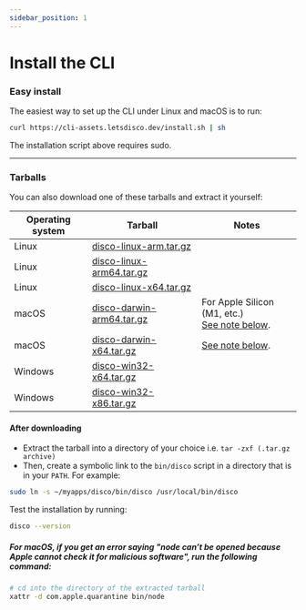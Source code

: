 ```yaml
---
sidebar_position: 1
---
```


# Install the CLI

### Easy install

The easiest way to set up the CLI under Linux and macOS is to run:

```bash
curl https://cli-assets.letsdisco.dev/install.sh | sh
```

The installation script above requires sudo.

---

### Tarballs

You can also download one of these tarballs and extract it yourself:

| Operating system | Tarball | Notes |
| ---------------- | --- | ----- |
| Linux            | [disco-linux-arm.tar.gz](https://cli-assets.letsdisco.dev/channels/stable/disco-linux-arm.tar.gz) | |
| Linux            | [disco-linux-arm64.tar.gz](https://cli-assets.letsdisco.dev/channels/stable/disco-linux-arm64.tar.gz) | |
| Linux            | [disco-linux-x64.tar.gz](https://cli-assets.letsdisco.dev/channels/stable/disco-linux-x64.tar.gz) | |
| macOS            | [disco-darwin-arm64.tar.gz](https://cli-assets.letsdisco.dev/channels/stable/disco-darwin-arm64.tar.gz) | For Apple Silicon (M1, etc.)<br />[See note below](#for-macos-if-you-get-an-error-saying-node-cant-be-opened-because-apple-cannot-check-it-for-malicious-software-run-the-following-command). |
| macOS            | [disco-darwin-x64.tar.gz](https://cli-assets.letsdisco.dev/channels/stable/disco-darwin-x64.tar.gz) | [See note below](#for-macos-if-you-get-an-error-saying-node-cant-be-opened-because-apple-cannot-check-it-for-malicious-software-run-the-following-command). |
| Windows          | [disco-win32-x64.tar.gz](https://cli-assets.letsdisco.dev/channels/stable/disco-win32-x64.tar.gz) | |
| Windows          | [disco-win32-x86.tar.gz](https://cli-assets.letsdisco.dev/channels/stable/disco-win32-x86.tar.gz) | |

#### After downloading

- Extract the tarball into a directory of your choice i.e. `tar -zxf (.tar.gz archive)`
- Then, create a symbolic link to the `bin/disco` script in a directory that is in your `PATH`. For example:

```bash
sudo ln -s ~/myapps/disco/bin/disco /usr/local/bin/disco
```

Test the installation by running:

```bash
disco --version
```

##### For macOS, if you get an error saying "node can’t be opened because Apple cannot check it for malicious software", run the following command:

```bash
# cd into the directory of the extracted tarball
xattr -d com.apple.quarantine bin/node
```
